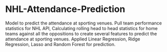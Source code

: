 # NHL-Attendance-Prediction
Model to predict the attendance at sporting venues. 
Pull team performance statistics for NHL API, Calculating rolling head to head statistics for home teams against all the oppositions to create several features to predict the attendance at sporting venues.
Applied Linear Regression, Ridge Regression, Lasso and Random Forest for prediction.
